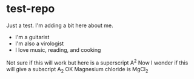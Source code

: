 # test-repo
Just a test. I'm adding a bit here about me.
* I'm a guitarist
* I'm also a virologist
* I love music, reading, and cooking

Not sure if this will work but here is a superscript A<sup>2</sup> Now I wonder if this will give a subscript A<sub>2</sub>
OK
Magnesium chloride is MgCl<sub>2</sub>
